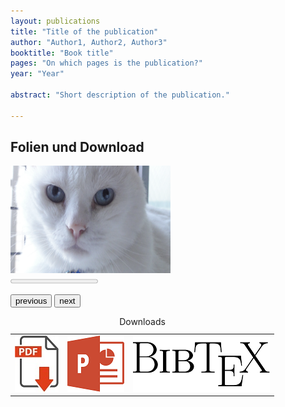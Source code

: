 ```yaml
---
layout: publications
title: "Title of the publication"
author: "Author1, Author2, Author3"
booktitle: "Book title"
pages: "On which pages is the publication?"
year: "Year"

abstract: "Short description of the publication."

---
```

<head><script src="../js/publications.js"></script></head>

## Folien und Download

<body>
<img id="currentSlide" src="images/pic1.jpg" width="256" height="172"> <br>
<progress id="slidecount" value="0" max="2"></progress><br>
<p>
    <button type="button" onclick="slideshow(-1)">previous</button>
    <button type="button" onclick="slideshow(1)">next</button>
</p>
<!-- to be added: pdf download, slides (ppt), bibtech //-->
<table> 
    <caption>Downloads</caption>
    <td><a href="downloads/publication.pdf" download><img id="pdfIcon" src="icons/pdf.jpg"></a></td>
    <td><a href="downloads/slides.pptx" download><img id="pptIcon" src="icons/ppt.jpg"></a></td>
    <td><a href=""><img id="bibtexIcon" src="icons/bibtex.jpg"></a></td>
</table>
</body>
